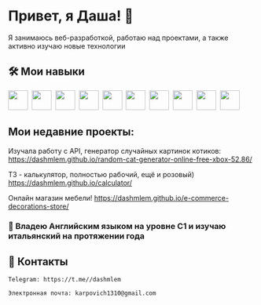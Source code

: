 #  Привет, я Даша! 👋

Я занимаюсь веб-разработкой, работаю над проектами, а также активно изучаю новые технологии


## 🛠 Мои навыки

<img src="https://cdn.jsdelivr.net/gh/devicons/devicon@latest/icons/html5/html5-plain-wordmark.svg" width="40" height="40" />&nbsp;
<img src="https://cdn.jsdelivr.net/gh/devicons/devicon@latest/icons/css3/css3-plain-wordmark.svg" width="40" height="40" />&nbsp;
<img src="https://cdn.jsdelivr.net/gh/devicons/devicon@latest/icons/sass/sass-original.svg" width="40" height="40"  />&nbsp;
<img src="https://cdn.jsdelivr.net/gh/devicons/devicon@latest/icons/javascript/javascript-original.svg" width="40" height="40" />&nbsp;
<img src="https://cdn.jsdelivr.net/gh/devicons/devicon@latest/icons/vuejs/vuejs-original.svg" width="40" height="40"  />&nbsp;
<img src="https://cdn.jsdelivr.net/gh/devicons/devicon@latest/icons/react/react-original.svg" width="40" height="40"  />&nbsp;
<img src="https://cdn.jsdelivr.net/gh/devicons/devicon@latest/icons/typescript/typescript-original.svg" width="40" height="40" />&nbsp;
<img src="https://cdn.jsdelivr.net/gh/devicons/devicon@latest/icons/figma/figma-original.svg" width="40" height="40" />&nbsp;
<img src="https://cdn.jsdelivr.net/gh/devicons/devicon@latest/icons/python/python-original-wordmark.svg" width="40" height="40" />&nbsp;
<img src="https://cdn.jsdelivr.net/gh/devicons/devicon@latest/icons/docker/docker-original.svg" width="40" height="40" />&nbsp;

## Мои недавние проекты:
Изучала работу с API, генератор случайных картинок котиков:
 https://dashmlem.github.io/random-cat-generator-online-free-xbox-52.86/           

ТЗ - калькулятор, полностью рабочий, ещё и розовый)
 https://dashmlem.github.io/calculator/

Онлайн магазин мебели!
 https://dashmlem.github.io/e-commerce-decorations-store/


### 🔆 Владею Английским языком на уровне C1 и изучаю итальянский на протяжении года


## 🔗 Контакты

    Telegram: https://t.me//dashmlem

    Электронная почта: karpovich1310@gmail.com


